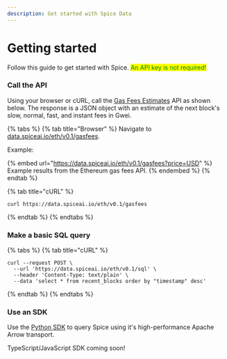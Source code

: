 ```yaml
---
description: Get started with Spice Data
---
```


# Getting started

Follow this guide to get started with Spice. <mark style="color:green;">An API key is not required!</mark>

### Call the API

Using your browser or cURL, call the [Gas Fees Estimates](broken-reference/) API as shown below. The response is a JSON object with an estimate of the next block's slow, normal, fast, and instant fees in Gwei.

{% tabs %}
{% tab title="Browser" %}
Navigate to [data.spiceai.io/eth/v0.1/gasfees](https://data.spiceai.io/eth/v0.1/gasfees).

Example:

{% embed url="https://data.spiceai.io/eth/v0.1/gasfees?price=USD" %}
Example results from the Ethereum gas fees API.
{% endembed %}
{% endtab %}

{% tab title="cURL" %}
```
curl https://data.spiceai.io/eth/v0.1/gasfees
```
{% endtab %}
{% endtabs %}

### Make a basic SQL query

{% tabs %}
{% tab title="cURL" %}
```
curl --request POST \
  --url 'https://data.spiceai.io/eth/v0.1/sql' \
  --header 'Content-Type: text/plain' \
  --data 'select * from recent_blocks order by "timestamp" desc'
```
{% endtab %}
{% endtabs %}

### Use an SDK

Use the [Python SDK](sdks/python-sdk/) to query Spice using it's high-performance Apache Arrow transport.

TypeScript/JavaScript SDK coming soon!
